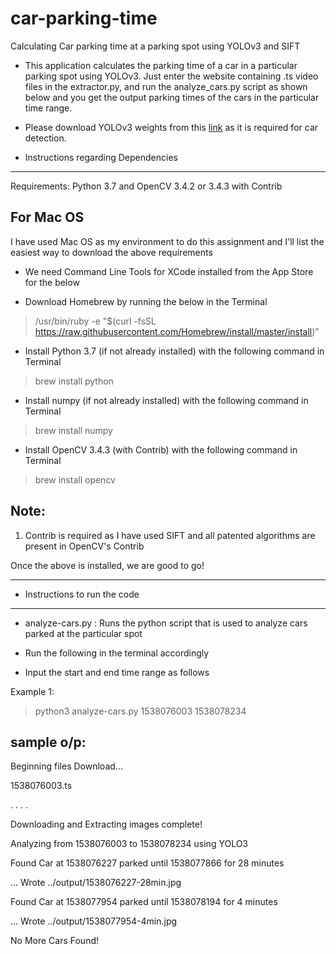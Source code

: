 # car-parking-time
Calculating Car parking time at a parking spot using YOLOv3 and SIFT

* This application calculates the parking time of a car in a particular parking spot using YOLOv3. Just enter the website containing .ts video files in the extractor.py, and run the analyze_cars.py script as shown below and you get the output parking times of the cars in the particular time range.

* Please download YOLOv3 weights from this [link](https://pjreddie.com/media/files/yolov3.weights) as it is required for car detection.

* Instructions regarding Dependencies
-------------------------------------

Requirements: Python 3.7 and OpenCV 3.4.2 or 3.4.3 with Contrib

For Mac OS
----------

I have used Mac OS as my environment to do this assignment and I'll list the easiest way to download
the above requirements

* We need Command Line Tools for XCode installed from the App Store for the below

* Download Homebrew by running the below in the Terminal

 > /usr/bin/ruby -e "$(curl -fsSL https://raw.githubusercontent.com/Homebrew/install/master/install)"

* Install Python 3.7 (if not already installed) with the following command in Terminal

 > brew install python

* Install numpy (if not already installed) with the following command in Terminal

 > brew install numpy

* Install OpenCV 3.4.3 (with Contrib) with the following command in Terminal

 > brew install opencv

Note:
-----
1) Contrib is required as I have used SIFT and all patented algorithms are present in OpenCV's Contrib

Once the above is installed, we are good to go!

-----------------------------------------------------------------------------------------------------------------------

* Instructions to run the code
------------------------------
* analyze-cars.py : Runs the python script that is used to analyze cars parked at the particular spot


* Run the following in the terminal accordingly

* Input the start and end time range as follows

Example 1:

> python3 analyze-cars.py 1538076003 1538078234

sample o/p:
-----------

Beginning files Download...

1538076003.ts

.
.
.
.

Downloading and Extracting images complete!

Analyzing from 1538076003 to 1538078234 using YOLO3

Found Car at 1538076227 parked until 1538077866 for 28 minutes

... Wrote ../output/1538076227-28min.jpg

Found Car at 1538077954 parked until 1538078194 for 4 minutes

... Wrote ../output/1538077954-4min.jpg

No More Cars Found!
